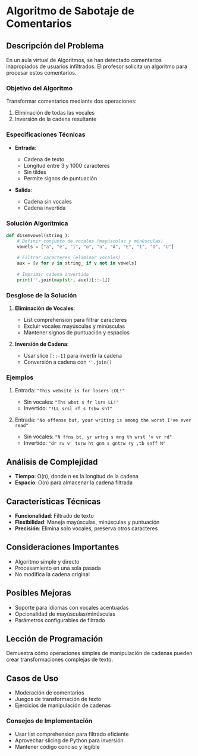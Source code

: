 # Algoritmo de Sabotaje de Comentarios

## Descripción del Problema

En un aula virtual de Algoritmos, se han detectado comentarios inapropiados de usuarios infiltrados. El profesor solicita un algoritmo para procesar estos comentarios.

### Objetivo del Algoritmo

Transformar comentarios mediante dos operaciones:
1. Eliminación de todas las vocales
2. Inversión de la cadena resultante

### Especificaciones Técnicas

- **Entrada**: 
  - Cadena de texto
  - Longitud entre 3 y 1000 caracteres
  - Sin tildes
  - Permite signos de puntuación

- **Salida**: 
  - Cadena sin vocales
  - Cadena invertida

### Solución Algorítmica

```python
def disemvowel(string_):
    # Definir conjunto de vocales (mayúsculas y minúsculas)
    vowels = ["a", "e", "i", "o", "u", "A", "E", "I", "O", "U"]
    
    # Filtrar caracteres (eliminar vocales)
    aux = [v for v in string_ if v not in vowels]
    
    # Imprimir cadena invertida
    print(''.join(map(str, aux))[::-1])
```

### Desglose de la Solución

1. **Eliminación de Vocales**:
   - List comprehension para filtrar caracteres
   - Excluir vocales mayúsculas y minúsculas
   - Mantener signos de puntuación y espacios

2. **Inversión de Cadena**:
   - Usar slice `[::-1]` para invertir la cadena
   - Conversión a cadena con `''.join()`

### Ejemplos

1. Entrada: `"This website is for losers LOL!"`
   - Sin vocales: `"Ths wbst s fr lsrs LL!"`
   - Invertido: `"!LL srsl rf s tsbw shT"`

2. Entrada: `"No offense but, your writing is among the worst I've ever read"`
   - Sin vocales: `"N ffns bt, yr wrtng s mng th wrst 'v vr rd"`
   - Invertido: `"dr rv v' tsrw ht gnm s gntrw ry ,tb snff N"`

## Análisis de Complejidad

- **Tiempo**: O(n), donde n es la longitud de la cadena
- **Espacio**: O(n) para almacenar la cadena filtrada

## Características Técnicas

- **Funcionalidad**: Filtrado de texto
- **Flexibilidad**: Maneja mayúsculas, minúsculas y puntuación
- **Precisión**: Elimina solo vocales, preserva otros caracteres

## Consideraciones Importantes

- Algoritmo simple y directo
- Procesamiento en una sola pasada
- No modifica la cadena original

## Posibles Mejoras

- Soporte para idiomas con vocales acentuadas
- Opcionalidad de mayúsculas/minúsculas
- Parámetros configurables de filtrado

## Lección de Programación

Demuestra cómo operaciones simples de manipulación de cadenas pueden crear transformaciones complejas de texto.

## Casos de Uso

- Moderación de comentarios
- Juegos de transformación de texto
- Ejercicios de manipulación de cadenas

### Consejos de Implementación

- Usar list comprehension para filtrado eficiente
- Aprovechar slicing de Python para inversión
- Mantener código conciso y legible
